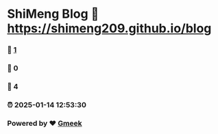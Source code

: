 # ShiMeng Blog :link: https://shimeng209.github.io/blog 
### :page_facing_up: [1](https://shimeng209.github.io/blog/tag.html) 
### :speech_balloon: 0 
### :hibiscus: 4 
### :alarm_clock: 2025-01-14 12:53:30 
### Powered by :heart: [Gmeek](https://github.com/Meekdai/Gmeek)
